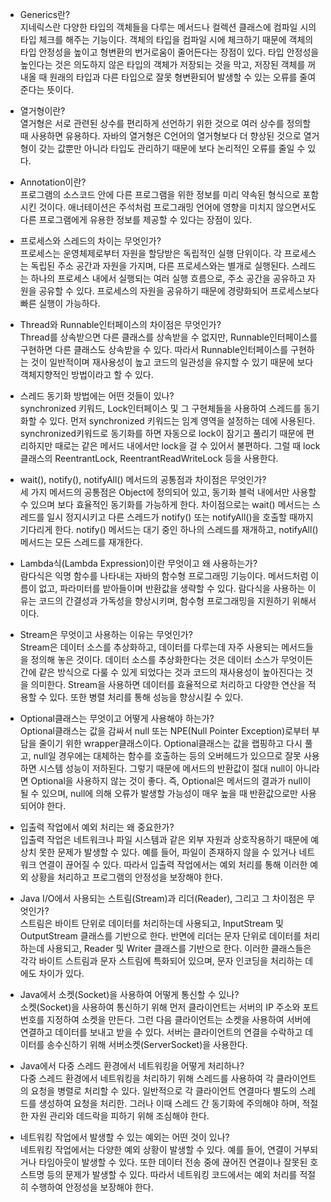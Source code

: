 - Generics란?<br>
  지네릭스란 다양한 타입의 객체들을 다루는 메서드나 컬렉션 클래스에 컴파일 시의 타입 체크를 해주는 기능이다.
  객체의 타입을 컴파일 시에 체크하기 때문에 객체의 타입 안정성을 높이고 형변환의 번거로움이 줄어든다는 장점이 있다.
  타입 안정성을 높인다는 것은 의도하지 않은 타입의 객체가 저장되는 것을 막고, 저장된 객체를 꺼내올 때 원래의 타입과 다른 타입으로 잘못 형변환되어 발생할 수 있는 오류를 줄여준다는 뜻이다.

- 열거형이란?<br>
  열거형은 서로 관련된 상수를 편리하게 선언하기 위한 것으로 여러 상수를 정의할 때 사용하면 유용하다.
  자바의 열거형은 C언어의 열거형보다 더 향상된 것으로 열거형이 갖는 값뿐만 아니라 타입도 관리하기 때문에 보다 논리적인 오류를 줄일 수 있다.

- Annotation이란?<br>
  프로그램의 소스코드 안에 다른 프로그램을 위한 정보를 미리 약속된 형식으로 포함시킨 것이다.
  애너테이션은 주석처럼 프로그래밍 언어에 영향을 미치지 않으면서도 다른 프로그램에게 유용한 정보를 제공할 수 있다는 장점이 있다.

- 프로세스와 스레드의 차이는 무엇인가?<br>
  프로세스는 운영체제로부터 자원을 할당받은 독립적인 실행 단위이다. 각 프로세스는 독립된 주소 공간과 자원을 가지며,
  다른 프로세스와는 별개로 실행된다.
  스레드는 하나의 프로세스 내에서 실행되는 여러 실행 흐름으로, 주소 공간을 공유하고 자원을 공유할 수 있다.
  프로세스의 자원을 공유하기 때문에 경량화되어 프로세스보다 빠른 실행이 가능하다.
  
- Thread와 Runnable인터페이스의 차이점은 무엇인가?<br>
  Thread를 상속받으면 다른 클래스를 상속받을 수 없지만, Runnable인터페이스를 구현하면 다른 클래스도 상속받을 수 있다.
  따라서 Runnable인터페이스를 구현하는 것이 일반적이며 재사용성이 높고 코드의 일관성을 유지할 수 있기 때문에 보다 객체지향적인 방법이라고 할 수 있다.
  
- 스레드 동기화 방법에는 어떤 것들이 있나?<br>
  synchronized 키워드, Lock인터페이스 및 그 구현체들을 사용하여 스레드를 동기화할 수 있다.
  먼저 synchronized 키워드는 임계 영역을 설정하는 데에 사용된다. synchronized키워드로 동기화를 하면 자동으로 lock이 잠기고 풀리기 때문에 편리하지만
  때로는 같은 메서드 내에서만 lock을 걸 수 있어서 불편하다. 그럴 때 lock클래스의 ReentrantLock, ReentrantReadWriteLock 등을 사용한다. 

- wait(), notify(), notifyAll() 메서드의 공통점과 차이점은 무엇인가?<br>
  세 가지 메서드의 공통점은 Object에 정의되어 있고, 동기화 블럭 내에서만 사용할 수 있으며 보다 효율적인 동기화를 가능하게 한다.
  차이점으로는 wait() 메서드는 스레드를 일시 정지시키고 다른 스레드가 notify() 또는 notifyAll()을 호출할 때까지 기다리게 한다.
  notify() 메서드는 대기 중인 하나의 스레드를 재개하고, notifyAll() 메서드는 모든 스레드를 재개한다.

- Lambda식(Lambda Expression)이란 무엇이고 왜 사용하는가?<br>
  람다식은 익명 함수를 나타내는 자바의 함수형 프로그래밍 기능이다. 메서드처럼 이름이 없고, 파라미터를 받아들이며
  반환값을 생략할 수 있다. 람다식을 사용하는 이유는 코드의 간결성과 가독성을 향상시키며, 함수형 프로그래밍을 지원하기 위해서이다.

- Stream은 무엇이고 사용하는 이유는 무엇인가?<br>
  Stream은 데이터 소스를 추상화하고, 데이터를 다루는데 자주 사용되는 메서드들을 정의해 놓은 것이다.
  데이터 소스를 추상화한다는 것은 데이터 소스가 무엇이든 간에 같은 방식으로 다룰 수 있게 되었다는 것과 코드의 재사용성이 높아진다는 것을 의미한다.
  Stream을 사용하면 데이터를 효율적으로 처리하고 다양한 연산을 적용할 수 있다. 또한 병렬 처리를 통해 성능을 향상시킬 수 있다.

- Optional클래스는 무엇이고 어떻게 사용해야 하는가?<br>
  Optional클래스는 값을 감싸서 null 또는 NPE(Null Pointer Exception)로부터 부담을 줄이기 위한 wrapper클래스이다.
  Optional클래스는 값을 랩핑하고 다시 풀고, null일 경우에는 대체하는 함수를 호출하는 등의 오버헤드가 있으므로 잘못 사용하면 시스템 성능이 저하된다.
  그렇기 때문에 메서드의 반환값이 절대 null이 아니라면 Optional을 사용하지 않는 것이 좋다.
  즉, Optional은 메서드의 결과가 null이 될 수 있으며, null에 의해 오류가 발생할 가능성이 매우 높을 때 반환값으로만 사용되어야 한다.

- 입출력 작업에서 예외 처리는 왜 중요한가?<br>
  입출력 작업은 네트워크나 파일 시스템과 같은 외부 자원과 상호작용하기 때문에 예상치 못한 문제가 발생할 수 있다.
  예를 들어, 파일이 존재하지 않을 수 있거나 네트워크 연결이 끊어질 수 있다.
  따라서 입출력 작업에서는 예외 처리를 통해 이러한 예외 상황을 처리하고 프로그램의 안정성을 보장해야 한다.

- Java I/O에서 사용되는 스트림(Stream)과 리더(Reader), 그리고 그 차이점은 무엇인가?<br>
  스트림은 바이트 단위로 데이터를 처리하는데 사용되고, InputStream 및 OutputStream 클래스를 기반으로 한다.
  반면에 리더는 문자 단위로 데이터를 처리하는데 사용되고, Reader 및 Writer 클래스를 기반으로 한다.
  이러한 클래스들은 각각 바이트 스트림과 문자 스트림에 특화되어 있으며, 문자 인코딩을 처리하는 데에도 차이가 있다.

- Java에서 소켓(Socket)을 사용하여 어떻게 통신할 수 있나?<br>
  소켓(Socket)을 사용하여 통신하기 위해 먼저 클라이언트는 서버의 IP 주소와 포트 번호를 지정하여 소켓을 만든다.
  그런 다음 클라이언트는 소켓을 사용하여 서버에 연결하고 데이터를 보내고 받을 수 있다.
  서버는 클라이언트의 연결을 수락하고 데이터를 송수신하기 위해 서버소켓(ServerSocket)을 사용한다.

- Java에서 다중 스레드 환경에서 네트워킹을 어떻게 처리하나?<br>
  다중 스레드 환경에서 네트워킹을 처리하기 위해 스레드를 사용하여 각 클라이언트의 요청을 병렬로 처리할 수 있다.
  일반적으로 각 클라이언트 연결마다 별도의 스레드를 생성하여 요청을 처리한.
  그러나 이때 스레드 간 동기화에 주의해야 하며, 적절한 자원 관리와 데드락을 피하기 위해 조심해야 한다.

- 네트워킹 작업에서 발생할 수 있는 예외는 어떤 것이 있나?<br>
  네트워킹 작업에서는 다양한 예외 상황이 발생할 수 있다. 예를 들어, 연결이 거부되거나 타임아웃이 발생할 수 있다.
  또한 데이터 전송 중에 끊어진 연결이나 잘못된 호스트명 등의 문제가 발생할 수 있다. 따라서 네트워킹 코드에서는 예외 처리를 적절히 수행하여 안정성을 보장해야 한다.

  
